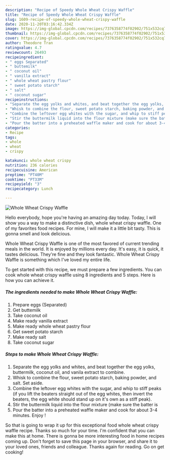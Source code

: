 ```yaml
---
description: "Recipe of Speedy Whole Wheat Crispy Waffle"
title: "Recipe of Speedy Whole Wheat Crispy Waffle"
slug: 1609-recipe-of-speedy-whole-wheat-crispy-waffle
date: 2020-11-20T03:16:42.334Z
image: https://img-global.cpcdn.com/recipes/7376358774f02902/751x532cq70/whole-wheat-crispy-waffle-recipe-main-photo.jpg
thumbnail: https://img-global.cpcdn.com/recipes/7376358774f02902/751x532cq70/whole-wheat-crispy-waffle-recipe-main-photo.jpg
cover: https://img-global.cpcdn.com/recipes/7376358774f02902/751x532cq70/whole-wheat-crispy-waffle-recipe-main-photo.jpg
author: Theodore Tran
ratingvalue: 4.7
reviewcount: 26493
recipeingredient:
- " eggs Separated"
- " buttemilk"
- " coconut oil"
- " vanilla extract"
- " whole wheat pastry flour"
- " sweet potato starch"
- " salt"
- " coconut sugar"
recipeinstructions:
- "Separate the egg yolks and whites, and beat together the egg yolks, buttermilk, coconut oil, and vanila extract to combine."
- "Whisk to combine the flour, sweet potato starch, baking powder, and salt. Set aside."
- "Combine the leftover egg whites with the sugar, and whip to stiff peaks (if you lift the beaters straight out of the egg whites, then invert the beaters, the egg white should stand up on it&#39;s own as a stiff peak)."
- "Stir the buttermilk liquid into the flour mixture (make sure the batter is"
- "Pour the batter into a preheated waffle maker and cook for about 3-4 minutes. Enjoy !"
categories:
- Recipe
tags:
- whole
- wheat
- crispy

katakunci: whole wheat crispy 
nutrition: 236 calories
recipecuisine: American
preptime: "PT40M"
cooktime: "PT33M"
recipeyield: "3"
recipecategory: Lunch

---
```



![Whole Wheat Crispy Waffle](https://img-global.cpcdn.com/recipes/7376358774f02902/751x532cq70/whole-wheat-crispy-waffle-recipe-main-photo.jpg)

Hello everybody, hope you're having an amazing day today. Today, I will show you a way to make a distinctive dish, whole wheat crispy waffle. One of my favorites food recipes. For mine, I will make it a little bit tasty. This is gonna smell and look delicious.



Whole Wheat Crispy Waffle is one of the most favored of current trending meals in the world. It is enjoyed by millions every day. It's easy, it is quick, it tastes delicious. They're fine and they look fantastic. Whole Wheat Crispy Waffle is something which I've loved my entire life.


To get started with this recipe, we must prepare a few ingredients. You can cook whole wheat crispy waffle using 8 ingredients and 5 steps. Here is how you can achieve it.

<!--inarticleads1-->

##### The ingredients needed to make Whole Wheat Crispy Waffle:

1. Prepare  eggs (Separated)
1. Get  buttemilk
1. Take  coconut oil
1. Make ready  vanilla extract
1. Make ready  whole wheat pastry flour
1. Get  sweet potato starch
1. Make ready  salt
1. Take  coconut sugar




<!--inarticleads2-->

##### Steps to make Whole Wheat Crispy Waffle:

1. Separate the egg yolks and whites, and beat together the egg yolks, buttermilk, coconut oil, and vanila extract to combine.
1. Whisk to combine the flour, sweet potato starch, baking powder, and salt. Set aside.
1. Combine the leftover egg whites with the sugar, and whip to stiff peaks (if you lift the beaters straight out of the egg whites, then invert the beaters, the egg white should stand up on it&#39;s own as a stiff peak).
1. Stir the buttermilk liquid into the flour mixture (make sure the batter is
1. Pour the batter into a preheated waffle maker and cook for about 3-4 minutes. Enjoy !




So that is going to wrap it up for this exceptional food whole wheat crispy waffle recipe. Thanks so much for your time. I'm confident that you can make this at home. There is gonna be more interesting food in home recipes coming up. Don't forget to save this page in your browser, and share it to your loved ones, friends and colleague. Thanks again for reading. Go on get cooking!
